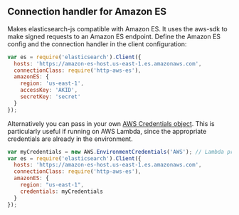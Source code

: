 Connection handler for Amazon ES
---

Makes elasticsearch-js compatible with Amazon ES. It uses the aws-sdk to make signed requests to an Amazon ES endpoint.
Define the Amazon ES config and the connection handler
in the client configuration:

```javascript
var es = require('elasticsearch').Client({
  hosts: 'https://amazon-es-host.us-east-1.es.amazonaws.com',
  connectionClass: require('http-aws-es'),
  amazonES: {
    region: 'us-east-1',
    accessKey: 'AKID',
    secretKey: 'secret'
  }
});
```

Alternatively you can pass in your own [AWS Credentials object](http://docs.aws.amazon.com/AWSJavaScriptSDK/latest/AWS/Credentials.html).
This is particularly useful if running on AWS Lambda, since the appropriate credentials are already in the environment.

```javascript
var myCredentials = new AWS.EnvironmentCredentials('AWS'); // Lambda provided credentials
var es = require('elasticsearch').Client({
  hosts: 'https://amazon-es-host.us-east-1.es.amazonaws.com',
  connectionClass: require('http-aws-es'),
  amazonES: {
    region: "us-east-1",
    credentials: myCredentials
  }
});
```
